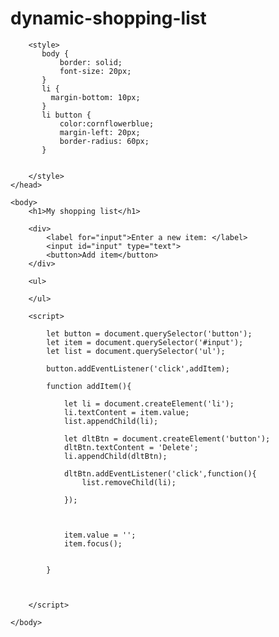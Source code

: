 # dynamic-shopping-list
<!doctype html>
<html lang="en-us" dir="ltr">
    <head>
        <meta charset="utf-8">
        <title>my shopping list</title>

        <style>
           body {
               border: solid;
               font-size: 20px;
           } 
           li {
             margin-bottom: 10px;  
           }
           li button {
               color:cornflowerblue;
               margin-left: 20px;
               border-radius: 60px;
           }


        </style>
    </head>

    <body>
        <h1>My shopping list</h1>

        <div>
            <label for="input">Enter a new item: </label>
            <input id="input" type="text">
            <button>Add item</button>
        </div>

        <ul>

        </ul>

        <script>

            let button = document.querySelector('button');
            let item = document.querySelector('#input');
            let list = document.querySelector('ul');

            button.addEventListener('click',addItem);

            function addItem(){
               
                let li = document.createElement('li');
                li.textContent = item.value;
                list.appendChild(li);

                let dltBtn = document.createElement('button');
                dltBtn.textContent = 'Delete';
                li.appendChild(dltBtn);

                dltBtn.addEventListener('click',function(){
                    list.removeChild(li);

                });

                

                item.value = '';
                item.focus();


            }

            

        </script>

    </body>



</html>
